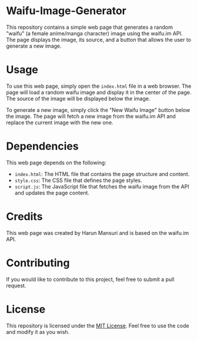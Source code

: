 # Waifu-Image-Generator
This repository contains a simple web page that generates a random "waifu" (a female anime/manga character) image using the waifu.im API. The page displays the image, its source, and a button that allows the user to generate a new image.

# Usage
To use this web page, simply open the `index.html` file in a web browser. The page will load a random waifu image and display it in the center of the page. The source of the image will be displayed below the image.

To generate a new image, simply click the "New Waifu Image" button below the image. The page will fetch a new image from the waifu.im API and replace the current image with the new one.

# Dependencies
This web page depends on the following:

- `index.html`: The HTML file that contains the page structure and content.
- `style.css`: The CSS file that defines the page styles.
- `script.js`: The JavaScript file that fetches the waifu image from the API and updates the page content.

# Credits
This web page was created by Harun Mansuri and is based on the waifu.im API.

# Contributing
If you would like to contribute to this project, feel free to submit a pull request.

# License
This repository is licensed under the [MIT License](https://opensource.org/licenses/MIT). Feel free to use the code and modify it as you wish.
